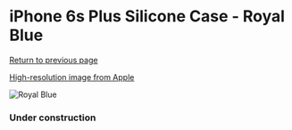 # iPhone 6s Plus Silicone Case - Royal Blue

[Return to previous page](/iphone_6)

[High-resolution image from Apple](https://store.storeimages.cdn-apple.com/8756/as-images.apple.com/is/MM6E2?wid=4500&hei=4500&fmt=png)

<div style="width: 384px"><img src="/everysource/MM6E2.png" alt="Royal Blue"></div>

### Under construction

